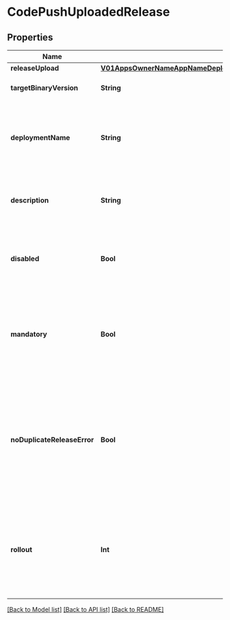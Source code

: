 # CodePushUploadedRelease

## Properties
Name | Type | Description | Notes
------------ | ------------- | ------------- | -------------
**releaseUpload** | [**V01AppsOwnerNameAppNameDeploymentsDeploymentNameReleasesReleaseUpload**](V01AppsOwnerNameAppNameDeploymentsDeploymentNameReleasesReleaseUpload.md) |  | 
**targetBinaryVersion** | **String** | the binary version of the application | 
**deploymentName** | **String** | This specifies which deployment you want to release the update to. Default is Staging. | [optional] 
**description** | **String** | This provides an optional \&quot;change log\&quot; for the deployment. | [optional] 
**disabled** | **Bool** | This specifies whether an update should be downloadable by end users or not. | [optional] 
**mandatory** | **Bool** | This specifies whether the update should be considered mandatory or not (e.g. it includes a critical security fix). | [optional] 
**noDuplicateReleaseError** | **Bool** | This specifies that if the update is identical to the latest release on the deployment, the CLI should generate a warning instead of an error. | [optional] 
**rollout** | **Int** | This specifies the percentage of users (as an integer between 1 and 100) that should be eligible to receive this update. | [optional] 

[[Back to Model list]](../README.md#documentation-for-models) [[Back to API list]](../README.md#documentation-for-api-endpoints) [[Back to README]](../README.md)


